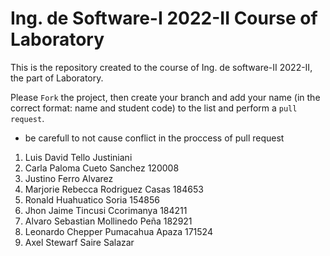 # Ing. de Software-I 2022-II Course of Laboratory
This is the repository created to the course of Ing. de software-II 2022-II, the part of Laboratory.


Please `Fork` the project, then create your branch and add your name (in the correct format: name and student code) to the list and perform a `pull request`.
* be carefull to not cause conflict in the proccess of pull request
<ol>
  <li>Luis David Tello Justiniani</li>
  <li>Carla Paloma Cueto Sanchez 120008</li>
  <li>Justino Ferro Alvarez</li>
  <li>Marjorie Rebecca Rodriguez Casas 184653</li>
  <li>Ronald Huahuatico Soria 154856</li>
  <li>Jhon Jaime Tincusi Ccorimanya 184211</li>
  <li>Alvaro Sebastian Mollinedo Peña 182921</li>
  <li>Leonardo Chepper Pumacahua Apaza 171524</li>
  <li>Axel Stewarf Saire Salazar </li>
</ol>
